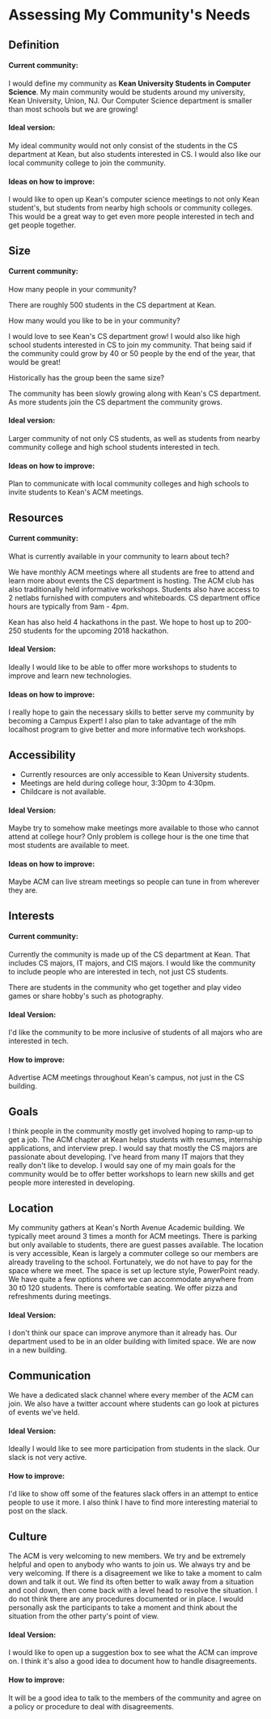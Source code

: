 # Assessing My Community's Needs

## Definition
#### Current community: 
I would define my community as **Kean University Students in Computer Science**.
My main community would be students around my university, Kean University, Union, NJ. Our Computer Science department is smaller than most schools but we are growing!
#### Ideal version:
My ideal community would not only consist of the students in the CS department at Kean, but also students interested in CS. I would also like our local community college to join the community.
#### Ideas on how to improve: 
I would like to open up Kean's computer science meetings to not only Kean student's, but students from nearby high schools or community colleges. This would be a great way to get even more people interested in tech and get people together.

## Size
#### Current community: 
How many people in your community?

There are roughly 500 students in the CS department at Kean.

How many would you like to be in your community?

I would love to see Kean's CS department grow! I would also like high school students interested in CS to join my community. That being said if the community could grow by 40 or 50 people by the end of the year, that would be great!

Historically has the group been the same size?

The community has been slowly growing along with Kean's CS department. As more students join the CS department the community grows. 
#### Ideal version:
Larger community of not only CS students, as well as students from nearby community college and high school students interested in tech.
#### Ideas on how to improve: 
Plan to communicate with local community colleges and high schools to invite students to Kean's ACM meetings.

## Resources 
#### Current community:
What is currently available in your community to learn about tech?

We have monthly ACM meetings where all students are free to attend and learn more about events the CS department is hosting. The ACM club has also traditionally held informative workshops. Students also have access to 2 netlabs furnished with computers and whiteboards. CS department office hours are typically from 9am - 4pm.

Kean has also held 4 hackathons in the past. We hope to host up to 200-250 students for the upcoming 2018 hackathon.
#### Ideal Version: 
Ideally I would like to be able to offer more workshops to students to improve and learn new technologies.
#### Ideas on how to improve:
I really hope to gain the necessary skills to better serve my community by becoming a Campus Expert! I also plan to take advantage of the mlh localhost program to give better and more informative tech workshops.

## Accessibility
* Currently resources are only accessible to Kean University students.
* Meetings are held during college hour, 3:30pm to 4:30pm.
* Childcare is not available.
#### Ideal Version: 
Maybe try to somehow make meetings more available to those who cannot attend at college hour? Only problem is college hour is the one time that most students are available to meet.
#### Ideas on how to improve:
Maybe ACM can live stream meetings so people can tune in from wherever they are.

## Interests
#### Current community:
Currently the community is made up of the CS department at Kean. That includes CS majors, IT majors, and CIS majors. I would like the community to include people who are interested in tech, not just CS students. 

There are students in the community who get together and play video games or share hobby's such as photography.
#### Ideal Version:
I'd like the community to be more inclusive of students of all majors who are interested in tech.
#### How to improve:
Advertise ACM meetings throughout Kean's campus, not just in the CS building.

## Goals
I think people in the community mostly get involved hoping to ramp-up to get a job. The ACM chapter at Kean helps students with resumes, internship applications, and interview prep. I would say that mostly the CS majors are passionate about developing. I've heard from many IT majors that they really don't like to develop.
I would say one of my main goals for the community would be to offer better workshops to learn new skills and get people more interested in developing.

## Location 
My community gathers at Kean's North Avenue Academic building. We typically meet around 3 times a month for ACM meetings. There is parking but only available to students, there are guest passes available. The location is very accessible, Kean is largely a commuter college so our members are already traveling to the school. Fortunately, we do not have to pay for the space where we meet. The space is set up lecture style, PowerPoint ready. We have quite a few options where we can accommodate anywhere from 30 t0 120 students. There is comfortable seating. We offer pizza and refreshments during meetings.

#### Ideal Version: 
I don't think our space can improve anymore than it already has. Our department used to be in an older building with limited space. We are now in a new building.

## Communication
We have a dedicated slack channel where every member of the ACM can join. We also have a twitter account where students can go look at pictures of events we've held.
#### Ideal Version: 
Ideally I would like to see more participation from students in the slack. Our slack is not very active. 
#### How to improve: 
I'd like to show off some of the features slack offers in an attempt to entice people to use it more. I also think I have to find more interesting material to post on the slack. 

## Culture
The ACM is very welcoming to new members. We try and be extremely helpful and open to anybody who wants to join us. We always try and be very welcoming. If there is a disagreement we like to take a moment to calm down and talk it out. We find its often better to walk away from a situation and cool down, then come back with a level head to resolve the situation. I do not think there are any procedures documented or in place. I would personally ask the participants to take a moment and think about the situation from the other party's point of view. 
#### Ideal Version: 
I would like to open up a suggestion box to see what the ACM can improve on. I think it's also a good idea to document how to handle disagreements.
#### How to improve: 
It will be a good idea to talk to the members of the community and agree on a policy or procedure to deal with disagreements.
